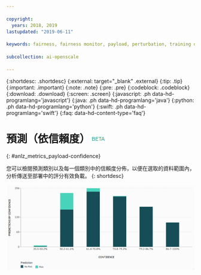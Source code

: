 ```yaml
---

copyright:
  years: 2018, 2019
lastupdated: "2019-06-11"

keywords: fairness, fairness monitor, payload, perturbation, training data, debiased

subcollection: ai-openscale

---
```


{:shortdesc: .shortdesc}
{:external: target="_blank" .external}
{:tip: .tip}
{:important: .important}
{:note: .note}
{:pre: .pre}
{:codeblock: .codeblock}
{:download: .download}
{:screen: .screen}
{:javascript: .ph data-hd-programlang='javascript'}
{:java: .ph data-hd-programlang='java'}
{:python: .ph data-hd-programlang='python'}
{:swift: .ph data-hd-programlang='swift'}
{:faq: data-hd-content-type='faq'}


# 預測（依信賴度）![測試版標記](images/beta.png)
{: #anlz_metrics_payload-confidence}

您可以檢閱預測類別以及每一個類別中的信賴度分佈，以便在選取的資料範圍內，分析傳送至部署中的評分有效負載。
{: shortdesc}

   ![依信賴度分佈來對映預測的圖表](images/by_confidence.png)
